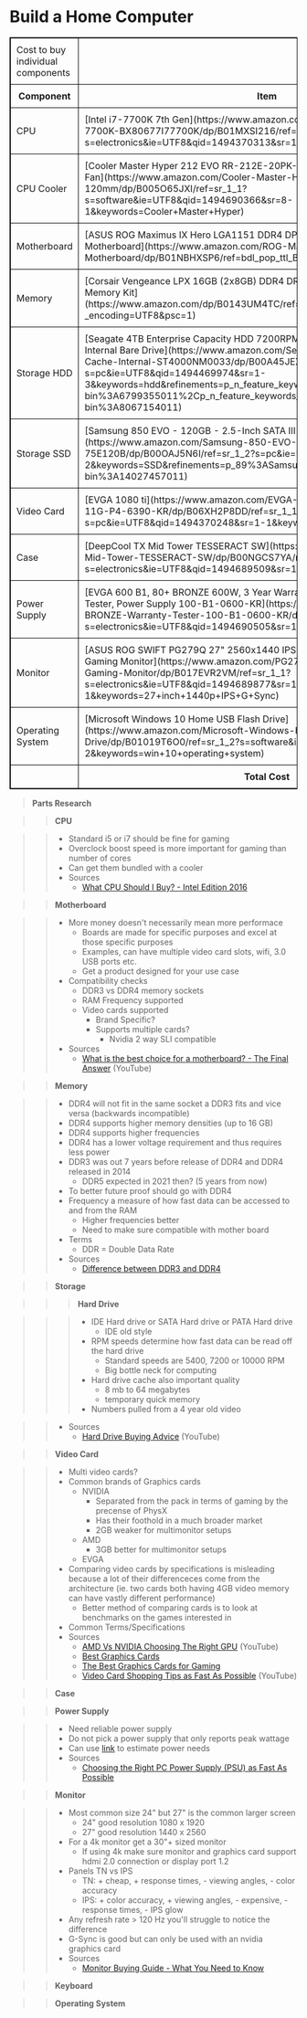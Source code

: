 # Build a Home Computer 

<style>
table, th, td {
    border: 1px solid black;
    border-collapse: collapse;
}
th, td {
    padding: 10px;
}
</style>
<div align="center">
<table>

  <tr>
  <td> Cost to buy individual components </td>
  </tr>

  <tr>
  <th> Component </th>
  <th> Item </th>
  <th> Cost </th>		
  </tr>

  <tr>
  <td style="text-align:left">CPU</td>
  <td style="text-align:left"> [Intel i7-7700K 7th Gen](https://www.amazon.com/Intel-Desktop-Processor-i7-7700K-BX80677I77700K/dp/B01MXSI216/ref=sr_1_1?s=electronics&ie=UTF8&qid=1494370313&sr=1-1&keywords=i7+processor)<a href="" target="_blank"> </a> </td>
  <td style="text-align:center"> 337 </td>		
  </tr>

  <tr>
  <td style="text-align:left">CPU Cooler</td>
  <td style="text-align:left"> [Cooler Master Hyper 212 EVO RR-212E-20PK-R2 CPU Cooler with 120mm PWM Fan](https://www.amazon.com/Cooler-Master-Hyper-RR-212E-20PK-R2-120mm/dp/B005O65JXI/ref=sr_1_1?s=software&ie=UTF8&qid=1494690366&sr=8-1&keywords=Cooler+Master+Hyper) <a href="" target="_blank"> </a> </td>
  <td style="text-align:center"> 24.99 </td>		
  </tr>

  <tr>
  <td style="text-align:left">Motherboard</td>
  <td style="text-align:left"> [ASUS ROG Maximus IX Hero LGA1151 DDR4 DP HDMI M.2 USB 3.1 ATX Motherboard](https://www.amazon.com/ROG-Maximus-IX-LGA1151-Motherboard/dp/B01NBHXSP6/ref=bdl_pop_ttl_B01NBHXSP6) <a href="" target="_blank">  </a> </td>
  <td style="text-align:center"> 224.99 </td>		
  </tr>

  <tr>
  <td style="text-align:left">Memory</td>
  <td style="text-align:left"> [Corsair Vengeance LPX 16GB (2x8GB) DDR4 DRAM 3200MHz C16 Desktop Memory Kit](https://www.amazon.com/dp/B0143UM4TC/ref=twister_B01M33CGCY?_encoding=UTF8&psc=1) <a href="" target="_blank"> </a> </td>
  <td style="text-align:center"> 135.99 </td>		
  </tr>

  <tr>
  <td style="text-align:left">Storage HDD</td>
  <td style="text-align:left"> [Seagate 4TB Enterprise Capacity HDD 7200RPM SATA 6Gbps 128 MB Cache Internal Bare Drive](https://www.amazon.com/Seagate-Enterprise-Capacity-Cache-Internal-ST4000NM0033/dp/B00A45JEX0/ref=sr_1_3?s=pc&ie=UTF8&qid=1494469974&sr=1-3&keywords=hdd&refinements=p_n_feature_keywords_two_browse-bin%3A6799355011%2Cp_n_feature_keywords_four_browse-bin%3A8067154011) <a href="" target="_blank"> </a> </td>
  <td style="text-align:center"> 164.06 </td>		
  </tr>

  <tr>
  <td style="text-align:left">Storage SSD</td>
  <td style="text-align:left"> [Samsung 850 EVO - 120GB - 2.5-Inch SATA III Internal SSD (MZ-75E120B/AM)](https://www.amazon.com/Samsung-850-EVO-2-5-Inch-MZ-75E120B/dp/B00OAJ5N6I/ref=sr_1_2?s=pc&ie=UTF8&qid=1494689316&sr=1-2&keywords=SSD&refinements=p_89%3ASamsung%2Cp_n_feature_three_browse-bin%3A14027457011) <a href="" target="_blank"> </a> </td>
  <td style="text-align:center"> 94.99 </td>		
  </tr>

  <tr>
  <td style="text-align:left">Video Card</td>
  <td style="text-align:left">[EVGA 1080 ti](https://www.amazon.com/EVGA-GeForce-FOUNDERS-Support-11G-P4-6390-KR/dp/B06XH2P8DD/ref=sr_1_1?s=pc&ie=UTF8&qid=1494370248&sr=1-1&keywords=gtx+1080+ti) <a href="" target="_blank"> </a> </td>
  <td style="text-align:center"> 699.99 </td>		
  </tr>

  <tr>
  <td style="text-align:left">Case</td>
  <td style="text-align:left"> [DeepCool TX Mid Tower TESSERACT SW](https://www.amazon.com/DeepCool-Mid-Tower-TESSERACT-SW/dp/B00NGCS7YA/ref=sr_1_4?s=electronics&ie=UTF8&qid=1494689509&sr=1-4&keywords=computer+case) <a href="" target="_blank"> </a> </td>
  <td style="text-align:center"> 40.99 </td>		
  </tr>

  <tr>
  <td style="text-align:left">Power Supply</td>
  <td style="text-align:left"> [EVGA 600 B1, 80+ BRONZE 600W, 3 Year Warranty, Includes FREE Power On Self Tester, Power Supply 100-B1-0600-KR](https://www.amazon.com/EVGA-BRONZE-Warranty-Tester-100-B1-0600-KR/dp/B00EON40CS/ref=sr_1_4?s=electronics&ie=UTF8&qid=1494690505&sr=1-4&keywords=power+supply) <a href="" target="_blank"> </a> </td>
  <td style="text-align:center"> 49.49 </td>		
  </tr>

  <tr>
  <td style="text-align:left">Monitor</td>
  <td style="text-align:left"> [ASUS ROG SWIFT PG279Q 27" 2560x1440 IPS 165Hz 4ms G-SYNC Eye Care Gaming Monitor](https://www.amazon.com/PG279Q-2560x1440-G-SYNC-Gaming-Monitor/dp/B017EVR2VM/ref=sr_1_1?s=electronics&ie=UTF8&qid=1494689877&sr=1-1&keywords=27+inch+1440p+IPS+G+Sync) <a href="" target="_blank"> </a> </td>
  <td style="text-align:center"> 799.00 </td>		
  </tr>

  <tr>
  <td style="text-align:left">Operating System</td>
  <td style="text-align:left"> [Microsoft Windows 10 Home USB Flash Drive](https://www.amazon.com/Microsoft-Windows-Home-Flash-Drive/dp/B01019T6O0/ref=sr_1_2?s=software&ie=UTF8&qid=1494690105&sr=1-2&keywords=win+10+operating+system) <a href="" target="_blank"> </a> </td>
  <td style="text-align:center"> 109.98 </td>		
  </tr>

  <tr>
  <th> </th>
  <th> Total Cost </th>
  <th> 2681.47 </th>		
  </tr>

</table>
</div>

> __Parts Research__

>> __CPU__

>> - Standard i5 or i7 should be fine for gaming
>> - Overclock boost speed is more important for gaming than number of cores
>> - Can get them bundled with a cooler
>> - Sources
>>      - [What CPU Should I Buy? - Intel Edition
>>        2016](https://www.youtube.com/watch?v=toZ_t88bPBU)

>> __Motherboard__

>> - More money doesn't necessarily mean more performace
>>      - Boards are made for specific purposes and excel at those specific
          purposes
>>      - Examples, can have multiple video card slots, wifi, 3.0 USB ports etc.
>>      - Get a product designed for your use case
>> - Compatibility checks
>>      - DDR3 vs DDR4 memory sockets
>>      - RAM Frequency supported
>>      - Video cards supported
>>          - Brand Specific?
>>          - Supports multiple cards?
>>              - Nvidia 2 way SLI compatible
>> - Sources
>>     - [What is the best choice for a motherboard? - The Final
         Answer](https://www.youtube.com/watch?v=cx8rS9_vNDo) (YouTube)

>> __Memory__

>> - DDR4 will not fit in the same socket a DDR3 fits and vice versa (backwards
     incompatible)
>> - DDR4 supports higher memory densities (up to 16 GB)
>> - DDR4 supports higher frequencies
>> - DDR4 has a lower voltage requirement and thus requires less power
>> - DDR3 was out 7 years before release of DDR4 and DDR4 released in 2014
>>      - DDR5 expected in 2021 then? (5 years from now)
>> - To better future proof should go with DDR4
>> - Frequency a measure of how fast data can be accessed to and from the RAM
>>      - Higher frequencies better
>>      - Need to make sure compatible with mother board
>> - Terms
>>      - DDR = Double Data Rate
>> - Sources
>>      - [Difference between DDR3 and
          DDR4](http://www.differencebetween.com/difference-between-ddr3-and-vs-ddr4/)

>> __Storage__

>>> __Hard Drive__

>>> - IDE Hard drive or SATA Hard drive or PATA Hard drive
>>>     - IDE old style
>>> - RPM speeds determine how fast data can be read off the hard drive
>>>     - Standard speeds are 5400, 7200 or 10000 RPM
>>>     - Big bottle neck for computing
>>> - Hard drive cache also important quality
>>>     - 8 mb to 64 megabytes
>>>     - temporary quick memory
>>> - Numbers pulled from a 4 year old video

>> - Sources
>>      - [Hard Drive Buying
          Advice](https://www.youtube.com/watch?v=NOAkI7gyZTI) (YouTube)


>> __Video Card__

>> - Multi video cards?
>> - Common brands of Graphics cards
>>      - NVIDIA 
>>          - Separated from the pack in terms of gaming by the precense of PhysX
>>          - Has their foothold in a much broader market
>>          - 2GB weaker for multimonitor setups
>>      - AMD
>>          - 3GB better for multimonitor setups
>>      - EVGA
>> - Comparing video cards by specifications is misleading because a lot
     of their differenceces come from the architecture (ie. two cards
     both having 4GB video memory can have vastly different performance)
>>      - Better method of comparing cards is to look at benchmarks on
          the games interested in
>> - Common Terms/Specifications
>> - Sources
>>      - [AMD Vs NVIDIA Choosing The Right
          GPU](https://www.youtube.com/watch?v=yG5dl_XEnck) (YouTube)
>>      - [Best Graphics
          Cards](http://www.tomshardware.com/reviews/best-gpus,4380.html#p1)
>>      - [The Best Graphics Cards for
          Gaming](http://www.pcmag.com/article2/0,2817,2422133,00.asp)
>>      - [Video Card Shopping Tips as Fast As
          Possible](https://www.youtube.com/watch?v=c3BKuNXdM5A)
          (YouTube)

>> __Case__

>> __Power Supply__

>> - Need reliable power supply
>> - Do not pick a power supply that only reports peak wattage
>> - Can use [link](https://outervision.com/power-supply-calculator) to
     estimate power needs
>> - Sources
>>      - [Choosing the Right PC Power Supply (PSU) as Fast As Possible](https://www.youtube.com/watch?v=lqThn3C-zg4)

>> __Monitor__

>> - Most common size 24" but 27" is the common larger screen
>>      - 24" good resolution 1080 x 1920
>>      - 27" good resolution 1440 x 2560
>> - For a 4k monitor get a 30"+ sized monitor
>>      - If using 4k make sure monitor and graphics card support hdmi 2.0
          connection or display port 1.2
>> - Panels TN vs IPS
>>      - TN: + cheap, + response times, - viewing angles, - color accuracy
>>      - IPS: + color accuracy, + viewing angles, - expensive, - response
          times,  - IPS glow
>> - Any refresh rate > 120 Hz you'll struggle to notice the difference
>> - G-Sync is good but can only be used with an nvidia graphics card
>> - Sources
>>      - [Monitor Buying Guide - What You Need to
          Know](https://www.youtube.com/watch?v=pfxS2Z8PAUQ)

>> __Keyboard__

>> __Operating System__
